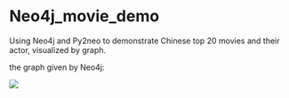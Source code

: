 # Neo4j_movie_demo
Using Neo4j and Py2neo to demonstrate Chinese top 20 movies and their actor, visualized by graph.

the graph given by Neo4j:

![](https://raw.githubusercontent.com/percent4/Neo4j_movie_demo/master/graph.png)
